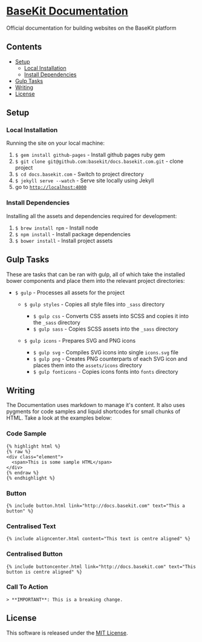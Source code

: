 [BaseKit Documentation](http://docs.basekit.com)
=========================

Official documentation for building websites on the BaseKit platform

Contents
--------
* [Setup](#setup)
  * [Local Installation](#local-installation)
  * [Install Dependencies](#install-dependencies)
* [Gulp Tasks](#gulp-tasks)
* [Writing](#writing)
* [License](#license)

Setup
-----

### Local Installation

Running the site on your local machine:

1. ```$ gem install github-pages``` - Install github pages ruby gem
2. ```$ git clone git@github.com:basekit/docs.basekit.com.git``` - clone project
3. ```$ cd docs.basekit.com``` - Switch to project directory
4. ```$ jekyll serve --watch``` - Serve site locally using Jekyll
5. go to [```http://localhost:4000```](http://localhost:4000)

### Install Dependencies

Installing all the assets and dependencies required for development:

1. ```$ brew install npm``` - Install node
2. ```$ npm install``` - Install package dependencies
3. ```$ bower install``` - Install project assets

Gulp Tasks
----------

These are tasks that can be ran with gulp, all of which take the installed bower components and place them into the relevant project directories:

* ```$ gulp``` - Processes all assets for the project
  
  * ```$ gulp styles``` - Copies all style files into ```_sass``` directory
  
    * ```$ gulp css``` - Converts CSS assets into SCSS and copies it into the ```_sass``` directory
    * ```$ gulp sass``` - Copies SCSS assets into the ```_sass``` directory
  
  * ```$ gulp icons``` - Prepares SVG and PNG icons
  
    * ```$ gulp svg``` - Compiles SVG icons into single ```icons.svg``` file
    * ```$ gulp png``` - Creates PNG counterparts of each SVG icon and places them into the ```assets/icons``` directory
    * ```$ gulp fonticons``` - Copies icons fonts into ```fonts``` directory


Writing
-------
The Documentation uses markdown to manage it's content. It also uses pygments for code samples and liquid shortcodes for small chunks of HTML. Take a look at the examples below:

### Code Sample
```
{% highlight html %}
{% raw %}
<div class="element">
  <span>This is some sample HTML</span>
</div>
{% endraw %}
{% endhighlight %}
```

### Button
```{% include button.html link="http://docs.basekit.com" text="This a button" %}```

### Centralised Text
```{% include aligncenter.html content="This text is centre aligned" %}```

### Centralised Button
```{% include buttoncenter.html link="http://docs.basekit.com" text="This button is centre aligned" %}```

### Call To Action
```> **IMPORTANT**: This is a breaking change.```

License
-------

This software is released under the [MIT License](http://www.opensource.org/licenses/MIT).
